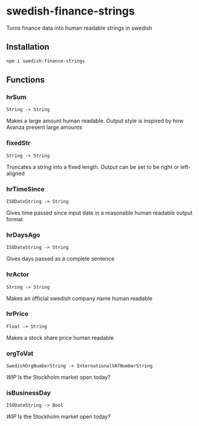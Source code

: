 # swedish-finance-strings
Turns finance data into human readable strings in swedish

## Installation
```bash
npm i swedish-finance-strings
```

## Functions

### hrSum
`String -> String`

Makes a large amount human readable. Output style is inspired by how Avanza present large amounts

### fixedStr
`String -> String`

Truncates a string into a fixed length. Output can be set to be right or left-aligned

### hrTimeSince
`ISODateString -> String`

Gives time passed since input date in a reasonable human readable output format

### hrDaysAgo
`ISODateString -> String`

Gives days passed as a complete sentence

### hrActor
`String -> String`

Makes an official swedish company name human readable

### hrPrice
`Float -> String`

Makes a stock share price human readable

### orgToVat
`SwedishOrgNumberString -> InternationalVATNumberString`

*WIP* Is the Stockholm market open today?
### isBusinessDay
`ISODateString -> Bool`

*WIP* Is the Stockholm market open today?
